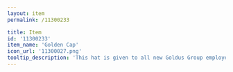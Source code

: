 ```yaml
---
layout: item
permalink: /11300233

title: Item
id: '11300233'
item_name: 'Golden Cap'
icon_url: '11300027.png'
tooltip_description: 'This hat is given to all new Goldus Group employees who survive $npcName:11000252$''s intense interview process.'
---
```

